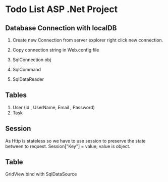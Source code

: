 ﻿# Todo List ASP .Net Project 

## Database Connection with localDB

1. Create new Connection from server explorer right click new connection.
2. Copy connection string in Web.config file

3. SqlConnection obj
4. SqlCommand
5. SqlDataReader

## Tables

1. User (Id , UserName, Email , Password)
2. Task

## Session
As Http is stateless so we have to use session to preserve the state between to request.
Session["Key"] = value;	value is object.

## Table
GridView bind with SqlDataSource
	